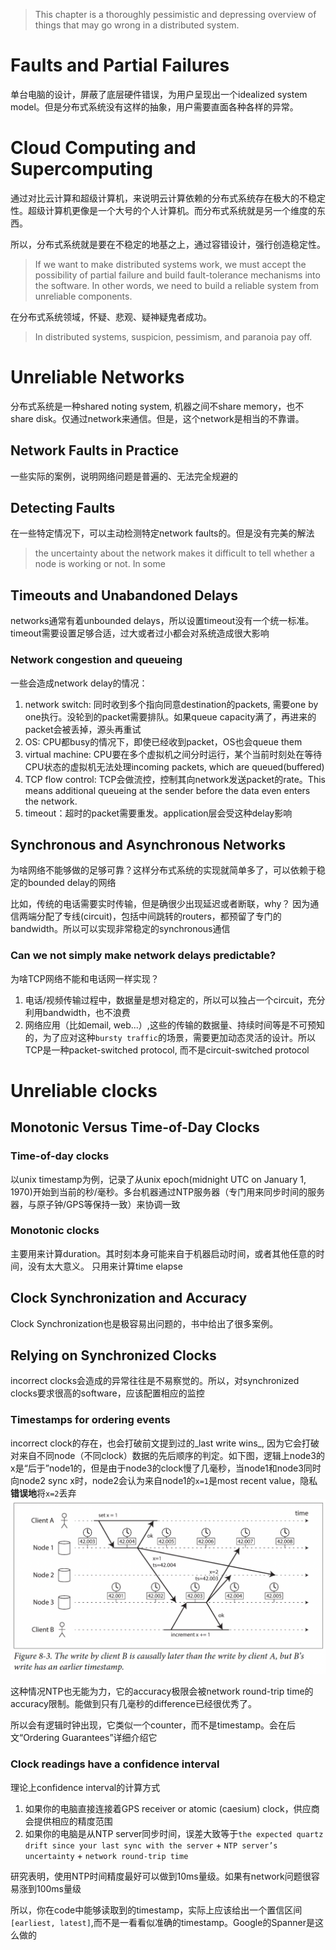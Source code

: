 >This chapter is a thoroughly pessimistic and depressing overview of things that may go wrong in a distributed system.

# Faults and Partial Failures
单台电脑的设计，屏蔽了底层硬件错误，为用户呈现出一个idealized system model。但是分布式系统没有这样的抽象，用户需要直面各种各样的异常。

# Cloud Computing and Supercomputing
通过对比云计算和超级计算机，来说明云计算依赖的分布式系统存在极大的不稳定性。超级计算机更像是一个大号的个人计算机。而分布式系统就是另一个维度的东西。

所以，分布式系统就是要在不稳定的地基之上，通过容错设计，强行创造稳定性。
>If we want to make distributed systems work, we must accept the possibility of partial failure and build fault-tolerance mechanisms into the software. In other words, we need to build a reliable system from unreliable components.

在分布式系统领域，怀疑、悲观、疑神疑鬼者成功。
>In distributed systems, suspicion, pessimism, and paranoia pay off.

# Unreliable Networks
分布式系统是一种shared noting system, 机器之间不share memory，也不share disk。仅通过network来通信。但是，这个network是相当的不靠谱。


## Network Faults in Practice
一些实际的案例，说明网络问题是普遍的、无法完全规避的

## Detecting Faults
在一些特定情况下，可以主动检测特定network faults的。但是没有完美的解法
>the uncertainty about the network makes it difficult to tell whether a node is working or not. In some

## Timeouts and Unabandoned Delays
networks通常有着unbounded delays，所以设置timeout没有一个统一标准。timeout需要设置足够合适，过大或者过小都会对系统造成很大影响


### Network congestion and queueing
一些会造成network delay的情况：
1. network switch: 同时收到多个指向同意destination的packets, 需要one by one执行。没轮到的packet需要排队。如果queue capacity满了，再进来的packet会被丢掉，源头再重试
2. OS: CPU都busy的情况下，即使已经收到packet，OS也会queue them
3. virtual machine: CPU要在多个虚拟机之间分时运行，某个当前时刻处在等待CPU状态的虚拟机无法处理incoming packets, which are queued(buffered)
4. TCP flow control: TCP会做流控，控制其向network发送packet的rate。This means additional queueing at the sender before the data even enters the network.
5. timeout：超时的packet需要重发。application层会受这种delay影响

## Synchronous and Asynchronous Networks
为啥网络不能够做的足够可靠？这样分布式系统的实现就简单多了，可以依赖于稳定的bounded delay的网络

比如，传统的电话需要实时传输，但是确很少出现延迟或者断联，why？ 因为通信两端分配了专线(circuit)，包括中间跳转的routers，都预留了专门的bandwidth。所以可以实现非常稳定的synchronous通信

### Can we not simply make network delays predictable?
为啥TCP网络不能和电话网一样实现？
1. 电话/视频传输过程中，数据量是想对稳定的，所以可以独占一个circuit，充分利用bandwidth，也不浪费
2. 网络应用（比如email, web...）,这些的传输的数据量、持续时间等是不可预知的，为了应对这种`bursty traffic`的场景，需要更加动态灵活的设计。所以TCP是一种packet-switched protocol, 而不是circuit-switched protocol

# Unreliable clocks
## Monotonic Versus Time-of-Day Clocks
### Time-of-day clocks
以unix timestamp为例，记录了从unix epoch(midnight UTC on January 1, 1970)开始到当前的秒/毫秒。多台机器通过NTP服务器（专门用来同步时间的服务器，与原子钟/GPS等保持一致）来协调一致

### Monotonic clocks
主要用来计算duration。其时刻本身可能来自于机器启动时间，或者其他任意的时间，没有太大意义。  只用来计算time elapse

## Clock Synchronization and Accuracy
Clock Synchronization也是极容易出问题的，书中给出了很多案例。

## Relying on Synchronized Clocks
incorrect clocks会造成的异常往往是不易察觉的。所以，对synchronized clocks要求很高的software，应该配置相应的监控

### Timestamps for ordering events
incorrect clock的存在，也会打破前文提到过的_last write wins_, 因为它会打破对来自不同node（不同clock）数据的先后顺序的判定。如下图，逻辑上node3的x是“后于”node1的，但是由于node3的clock慢了几毫秒，当node1和node3同时向node2 sync x时，node2会认为来自node1的`x=1`是most recent value，隐私**错误地**将`x=2`丢弃
![](/images/incorrect-clock-break-the-LWW.png)

这种情况NTP也无能为力，它的accuracy极限会被network round-trip time的accuracy限制。能做到只有几毫秒的difference已经很优秀了。

所以会有逻辑时钟出现，它类似一个counter，而不是timestamp。会在后文“Ordering Guarantees”详细介绍它

### Clock readings have a confidence interval
理论上confidence interval的计算方式
1. 如果你的电脑直接连接着GPS receiver or atomic (caesium) clock，供应商会提供相应的精度范围
2. 如果你的电脑是从NTP server同步时间，误差大致等于`the expected quartz drift since your last sync with the server` + `NTP server’s uncertainty` + `network round-trip time`

研究表明，使用NTP时间精度最好可以做到10ms量级。如果有network问题很容易涨到100ms量级

所以，你在code中能够读取到的timestamp，实际上应该给出一个置信区间`[earliest, latest]`,而不是一看看似准确的timestamp。Google的Spanner是这么做的




